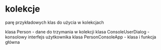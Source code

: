 # kolekcje
parę przykładowych klas do użycia w kolekcjach

klasa Person - dane do trzymania w kolekcji
klasa ConsoleUserDialog - konsolowy interfejs użytkownika
klasa PersonConsoleApp - klasa i funkcja główna

